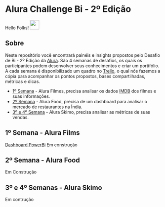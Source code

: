 # Alura Challenge Bi - 2º Edição

Hello Folks! <img src="https://raw.githubusercontent.com/MartinHeinz/MartinHeinz/master/wave.gif" width="30px">

## Sobre
Neste repositório você encontrará painéis e insights propostos pelo Desafio de Bi - 2º Edição da [Alura](https://www.alura.com.br/). São 4 semanas de desafios, os quais os participantes podem desenvolver seus conhecimentos e criar um portifólio. A cada semana é disponibilizado um quadro no [Trello](https://trello.com/), o qual nós fazemos a cópia para acompanhar os pontos propostos, bases compartilhadas, métricas e dicas.

- [1º Semana](https://www.alura.com.br/challenges/bi-2/semana-01-films) -  Alura Filmes, precisa analisar os dados [IMDB](https://www.imdb.com/) dos filmes e suas informações.
- [2º Semana](https://www.alura.com.br/challenges/bi-2/semana-02-food) - Alura Food, precisa de um dashboard para analisar o mercado de restaurantes na Índia.
- [3º e 4º Semana](https://www.alura.com.br/challenges/bi-2/semana-03-04-skimo) - Alura Skimo, precisa analisar as métricas de suas vendas.

## 1º Semana - Alura Films
[Dashboard PowerBi](https://bit.ly/3hZcEh9)
Em construção

## 2º Semana - Alura Food
Em Construção

## 3º e 4º Semanas - Alura Skimo
Em contrução
